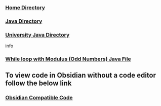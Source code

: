 ### [Home Directory](/CodeLanguages/ReadMe.md)
### [Java Directory](/CodeLanguages/Java/JavaContents.md)
### [University Java Directory](/CodeLanguages/Java/UniversityJavaFiles/ReadMe.md)

info
### [While loop with Modulus (Odd Numbers) Java File](whileWithModulusOdd.java)

## To view code in Obsidian without a code editor follow the below link

### [Obsidian Compatible Code](whileWithModulusOdd.md)